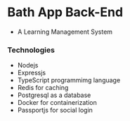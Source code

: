 # Bath App Back-End
- A Learning Management System 


### Technologies

- Nodejs 
- Expressjs
- TypeScript programmimg language
- Redis for caching
- Postgresql as a database
- Docker for containerization
- Passportjs for social login